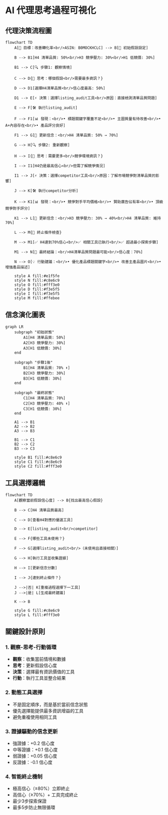 # AI 代理思考過程可視化

## 代理決策流程圖

```mermaid
flowchart TD
    A[🎯 目標：改善轉化率<br/>ASIN: B0MOCKHCLC] --> B[🧠 初始假設設定]
    
    B --> B1[H4 清單品質: 50%<br/>H3 競爭壓力: 30%<br/>H1 低競價: 30%]
    
    B1 --> C[🔍 步驟1: 觀察情境]
    
    C --> D{🤔 思考：哪個假設<br/>需要最多資訊？}
    
    D --> D1[選擇H4清單品質<br/>信心度最高: 50%]
    
    D1 --> E[⚡ 決策：選擇listing_audit工具<br/>原因：直接檢測清單品質問題]
    
    E --> F[🛠️ 執行listing_audit]
    
    F --> F1[📊 發現：<br/>• 標題關鍵字覆蓋不足<br/>• 主圖質量有待改善<br/>• A+內容存在<br/>• 產品評分良好]
    
    F1 --> G[🔄 更新信念：<br/>H4 清單品質: 50% → 70%]
    
    G --> H[🔍 步驟2: 重新觀察]
    
    H --> I{🤔 思考：需要更多<br/>競爭環境資訊？}
    
    I --> I1[H4仍是最高信心<br/>但需了解競爭情況]
    
    I1 --> J[⚡ 決策：選擇competitor工具<br/>原因：了解市場競爭對清單品質的影響]
    
    J --> K[🛠️ 執行competitor分析]
    
    K --> K1[📊 發現：<br/>• 競爭對手平均價格<br/>• 贊助廣告佔有率<br/>• 頂級競爭對手評分]
    
    K1 --> L[🔄 更新信念：<br/>H3 競爭壓力: 30% → 40%<br/>H4 清單品質: 維持70%]
    
    L --> M{🎯 終止條件檢查}
    
    M --> M1[✅ H4達到70%信心<br/>✅ 相關工具已執行<br/>✅ 超過最小探索步驟]
    
    M1 --> N[🏁 最終結論：<br/>H4清單品質問題最可能<br/>信心度：70%]
    
    N --> O[💡 行動建議：<br/>• 優化產品標題關鍵字<br/>• 改善主產品圖片<br/>• 增強產品描述]
    
    style A fill:#e1f5fe
    style N fill:#c8e6c9
    style O fill:#fff3e0
    style D fill:#f3e5f5
    style I fill:#f3e5f5
    style M fill:#ffebee
```

## 信念演化圖表

```mermaid
graph LR
    subgraph "初始狀態"
        A1[H4 清單品質: 50%]
        A2[H3 競爭壓力: 30%]
        A3[H1 低競價: 30%]
    end
    
    subgraph "步驟1後"
        B1[H4 清單品質: 70% ⬆️]
        B2[H3 競爭壓力: 30%]
        B3[H1 低競價: 30%]
    end
    
    subgraph "最終狀態"
        C1[H4 清單品質: 70%]
        C2[H3 競爭壓力: 40% ⬆️]
        C3[H1 低競價: 30%]
    end
    
    A1 --> B1
    A2 --> B2
    A3 --> B3
    
    B1 --> C1
    B2 --> C2
    B3 --> C3
    
    style B1 fill:#c8e6c9
    style C1 fill:#c8e6c9
    style C2 fill:#fff3e0
```

## 工具選擇邏輯

```mermaid
flowchart TD
    A[觀察當前假設信心度] --> B{找出最高信心假設}
    
    B --> C[H4 清單品質最高]
    
    C --> D[查看H4對應的優選工具]
    
    D --> E[listing_audit<br/>competitor]
    
    E --> F{哪些工具未使用？}
    
    F --> G[選擇listing_audit<br/>（未使用且直接相關）]
    
    G --> H[執行工具並收集證據]
    
    H --> I[更新信念分數]
    
    I --> J{達到終止條件？}
    
    J -->|否| K[重複過程選擇下一工具]
    J -->|是| L[生成最終建議]
    
    K --> B
    
    style G fill:#c8e6c9
    style L fill:#fff3e0
```

## 關鍵設計原則

### 1. 觀察-思考-行動循環
- **觀察**：收集當前情境和數據
- **思考**：更新假設信心度
- **決策**：選擇最有資訊價值的工具
- **行動**：執行工具並整合結果

### 2. 動態工具選擇
- 不是固定順序，而是基於當前信念狀態
- 優先選擇能提供最多資訊增益的工具
- 避免重複使用相同工具

### 3. 證據驅動的信念更新
- 強證據：+0.2 信心度
- 中等證據：+0.1 信心度  
- 弱證據：+0.05 信心度
- 反證據：-0.1 信心度

### 4. 智能終止機制
- 極高信心（≥80%）立即終止
- 高信心（≥70%）+ 工具完成終止
- 最少3步探索保證
- 最多5步防止無限循環